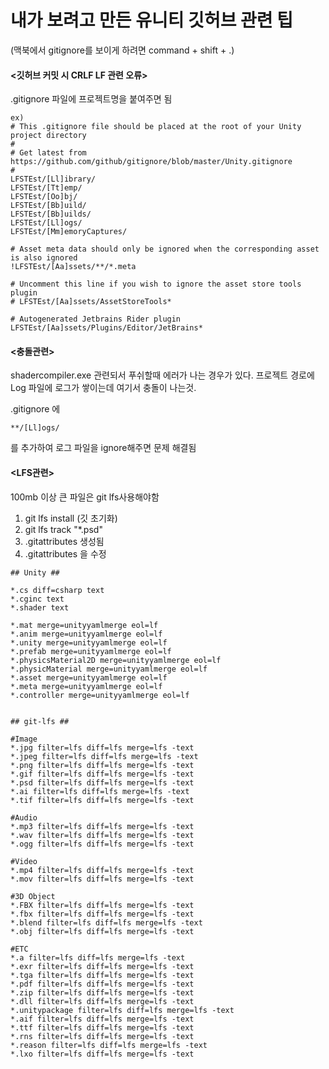 # 내가 보려고 만든 유니티 깃허브 관련 팁

(맥북에서 gitignore를 보이게 하려면 command + shift + .)


#### <깃허브 커밋 시 CRLF LF 관련 오류>
.gitignore 파일에 프로젝트명을 붙여주면 됨

```
ex)
# This .gitignore file should be placed at the root of your Unity project directory
#
# Get latest from https://github.com/github/gitignore/blob/master/Unity.gitignore
#
LFSTEst/[Ll]ibrary/
LFSTEst/[Tt]emp/
LFSTEst/[Oo]bj/
LFSTEst/[Bb]uild/
LFSTEst/[Bb]uilds/
LFSTEst/[Ll]ogs/
LFSTEst/[Mm]emoryCaptures/

# Asset meta data should only be ignored when the corresponding asset is also ignored
!LFSTEst/[Aa]ssets/**/*.meta

# Uncomment this line if you wish to ignore the asset store tools plugin
# LFSTEst/[Aa]ssets/AssetStoreTools*

# Autogenerated Jetbrains Rider plugin
LFSTEst/[Aa]ssets/Plugins/Editor/JetBrains*
```


#### <충돌관련>
shadercompiler.exe 관련되서 푸쉬할때 에러가 나는 경우가 있다.
프로젝트 경로에 Log 파일에 로그가 쌓이는데 여기서 충돌이 나는것.

.gitignore 에
```
**/[Ll]ogs/
```
를 추가하여 로그 파일을 ignore해주면 문제 해결됨


#### <LFS관련>
100mb 이상 큰 파일은 git lfs사용해야함

1. git lfs install (깃 초기화)
2. git lfs track "*.psd"
3. .gitattributes 생성됨
4. .gitattributes 을 수정

```
## Unity ##

*.cs diff=csharp text
*.cginc text
*.shader text

*.mat merge=unityyamlmerge eol=lf
*.anim merge=unityyamlmerge eol=lf
*.unity merge=unityyamlmerge eol=lf
*.prefab merge=unityyamlmerge eol=lf
*.physicsMaterial2D merge=unityyamlmerge eol=lf
*.physicMaterial merge=unityyamlmerge eol=lf
*.asset merge=unityyamlmerge eol=lf
*.meta merge=unityyamlmerge eol=lf
*.controller merge=unityyamlmerge eol=lf


## git-lfs ##

#Image
*.jpg filter=lfs diff=lfs merge=lfs -text
*.jpeg filter=lfs diff=lfs merge=lfs -text
*.png filter=lfs diff=lfs merge=lfs -text
*.gif filter=lfs diff=lfs merge=lfs -text
*.psd filter=lfs diff=lfs merge=lfs -text
*.ai filter=lfs diff=lfs merge=lfs -text
*.tif filter=lfs diff=lfs merge=lfs -text

#Audio
*.mp3 filter=lfs diff=lfs merge=lfs -text
*.wav filter=lfs diff=lfs merge=lfs -text
*.ogg filter=lfs diff=lfs merge=lfs -text

#Video
*.mp4 filter=lfs diff=lfs merge=lfs -text
*.mov filter=lfs diff=lfs merge=lfs -text

#3D Object
*.FBX filter=lfs diff=lfs merge=lfs -text
*.fbx filter=lfs diff=lfs merge=lfs -text
*.blend filter=lfs diff=lfs merge=lfs -text
*.obj filter=lfs diff=lfs merge=lfs -text

#ETC
*.a filter=lfs diff=lfs merge=lfs -text
*.exr filter=lfs diff=lfs merge=lfs -text
*.tga filter=lfs diff=lfs merge=lfs -text
*.pdf filter=lfs diff=lfs merge=lfs -text
*.zip filter=lfs diff=lfs merge=lfs -text
*.dll filter=lfs diff=lfs merge=lfs -text
*.unitypackage filter=lfs diff=lfs merge=lfs -text
*.aif filter=lfs diff=lfs merge=lfs -text
*.ttf filter=lfs diff=lfs merge=lfs -text
*.rns filter=lfs diff=lfs merge=lfs -text
*.reason filter=lfs diff=lfs merge=lfs -text
*.lxo filter=lfs diff=lfs merge=lfs -text
```

